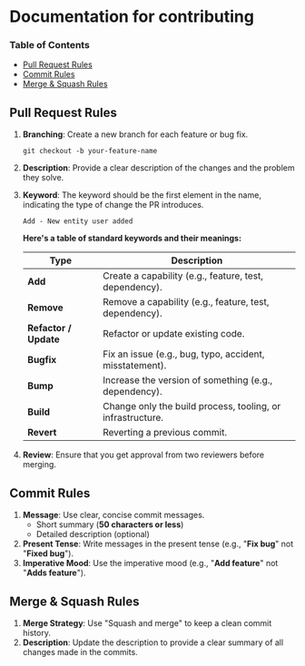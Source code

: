 # Documentation for contributing

### Table of Contents
- [Pull Request Rules](#pull-request-rules)
- [Commit Rules](#commit-rules)
- [Merge & Squash Rules](#merge--squash-rules)

## Pull Request Rules
1. **Branching**: Create a new branch for each feature or bug fix.
   ```
   git checkout -b your-feature-name
    ```
2. **Description**: Provide a clear description of the changes and the problem they solve.
3. **Keyword**: The keyword should be the first element in the name, indicating the type of change 
   the PR introduces. 
    ```
   Add - New entity user added
    ```
   **Here's a table of standard keywords and their meanings:**

     | Type                  | Description                                                             |
     |-----------------------|-------------------------------------------------------------------------|
     | **Add**               | Create a capability (e.g., feature, test, dependency).                  |
     | **Remove**            | Remove a capability (e.g., feature, test, dependency).                  |
     | **Refactor / Update** | Refactor or update existing code.                                       |
     | **Bugfix**            | Fix an issue (e.g., bug, typo, accident, misstatement).                 |
     | **Bump**              | Increase the version of something (e.g., dependency).                   |
     | **Build**             | Change only the build process, tooling, or infrastructure.              |
     | **Revert**            | Reverting a previous commit.                                            |
4. **Review**: Ensure that you get approval from two reviewers before merging.

## Commit Rules
1. **Message**: Use clear, concise commit messages.
   * Short summary (**50 characters or less**)
   * Detailed description (optional)
2. **Present Tense**: Write messages in the present tense (e.g., "**Fix bug**" not "**Fixed bug**").
3. **Imperative Mood**: Use the imperative mood (e.g., "**Add feature**" not "**Adds feature**").

## Merge & Squash Rules
1. **Merge Strategy**: Use "Squash and merge" to keep a clean commit history.
2. **Description**: Update the description to provide a clear summary of all changes made in the commits.